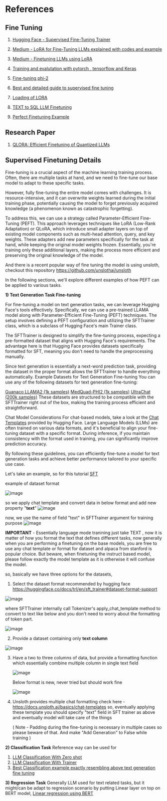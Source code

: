 # References

## Fine Tuning
1. [Hugging Face - Supervised Fine-Tuning Trainer](https://huggingface.co/docs/trl/main/en/sft_trainer)

2. [Medium - LoRA for Fine-Tuning LLMs explained with codes and example](https://medium.com/data-science-in-your-pocket/lora-for-fine-tuning-llms-explained-with-codes-and-example-62a7ac5a3578)

3. [Medium - Finetuning LLMs using LoRA](https://anirbansen2709.medium.com/finetuning-llms-using-lora-77fb02cbbc48)
4. [Training and evalutation with pytorch , tensorflow and Keras](https://colab.research.google.com/github/huggingface/notebooks/blob/main/transformers_doc/en/training.ipynb#scrollTo=KEmegdROhBXF)
5. [Fine-tuning phi-2](https://colab.research.google.com/github/prsdm/fine-tuning-llms/blob/main/Fine-tuning-phi-2-model.ipynb#scrollTo=yQAVFua5xIP0)
6. [Best and detailed guide to supervised fine tuning](https://github.com/NielsRogge/Transformers-Tutorials/blob/master/Mistral/Supervised_fine_tuning_(SFT)_of_an_LLM_using_Hugging_Face_tooling.ipynb)
7. [Loading of LORA](https://discuss.huggingface.co/t/how-to-properly-load-the-peft-lora-model/51644/4)
8. [TEXT to SQL LLM Finetuning](https://medium.com/@jayeshchouhan826/the-ultimate-guide-to-fine-tuning-large-language-models-with-hugging-face-c971e588bf02)
9. [Perfect Finetuning Example](https://colab.research.google.com/drive/17XEqL1JcmVWjHkT-WczdYkJlNINacwG7?usp=sharing)


## Research Paper

1. [QLORA: Efficient Finetuning of Quantized LLMs](https://arxiv.org/pdf/2305.14314)


## Supervised Finetuning Details

Fine-tuning is a crucial aspect of the machine learning training process. Often, there are multiple tasks at hand, and we need to fine-tune our base model to adapt to these specific tasks.

However, fully fine-tuning the entire model comes with challenges. It is resource-intensive, and it can overwrite weights learned during the initial training phase, potentially causing the model to forget previously acquired knowledge (a phenomenon known as catastrophic forgetting).

To address this, we can use a strategy called Parameter-Efficient Fine-Tuning (PEFT). This approach leverages techniques like LoRA (Low-Rank Adaptation) or QLoRA, which introduce small adapter layers on top of existing model components such as multi-head attention, query, and key weights. These adapters add new parameters specifically for the task at hand, while keeping the original model weights frozen. Essentially, you're training only these additional layers, making the process more efficient and preserving the original knowledge of the model.

And there is a recent popular way of fine tuning the model is using unsloth, checkout this repository https://github.com/unslothai/unsloth

In the following sections, we'll explore different examples of how PEFT can be applied to various tasks.

**1) Text Generation Task Fine-tuning**

For fine-tuning a model on text generation tasks, we can leverage Hugging Face's tools effectively. Specifically, we can use a pre-trained LLAMA model along with Parameter-Efficient Fine-Tuning (PEFT) techniques. The setup involves defining a PEFT configuration and utilizing the SFTTrainer class, which is a subclass of Hugging Face's main Trainer class.

The SFTTrainer is designed to simplify the fine-tuning process, expecting a pre-formatted dataset that aligns with Hugging Face's requirements. The advantage here is that Hugging Face provides datasets specifically formatted for SFT, meaning you don't need to handle the preprocessing manually.

Since text generation is essentially a next-word prediction task, providing the dataset in the proper format allows the SFTTrainer to handle everything automatically.
Example Datasets for Text Generation Fine-tuning
You can use any of the following datasets for text generation fine-tuning:

[Guanaco LLAMA2 (1k samples)](https://huggingface.co/datasets/mlabonne/guanaco-llama2-1k)
[MedQuad-PHI2 (1k samples)](https://huggingface.co/datasets/prsdm/MedQuad-phi2-1k?row=0)
[UltraChat (200k samples)](https://huggingface.co/datasets/HuggingFaceH4/ultrachat_200k?row=23)
These datasets are structured to be compatible with the SFTTrainer right out of the box, making the training process efficient and straightforward.

Chat Model Considerations
For chat-based models, take a look at the [Chat Templates](https://huggingface.co/blog/chat-templates) provided by Hugging Face. Large Language Models (LLMs) are often trained on various data formats, and it's beneficial to align your fine-tuning dataset with a specific format. During inference, if you maintain consistency with the format used in training, you can significantly improve prediction accuracy.

By following these guidelines, you can efficiently fine-tune a model for text generation tasks and achieve better performance tailored to your specific use case.

Let's take an example, 
so for this tutorial [SFT](https://github.com/NielsRogge/Transformers-Tutorials/blob/master/Mistral/Supervised_fine_tuning_(SFT)_of_an_LLM_using_Hugging_Face_tooling.ipynb) 

example of dataset format 

![image](https://github.com/user-attachments/assets/5c9a2179-368d-440c-9de6-b0849c6f20fe)

so we apply chat template and convert data in below format and add new property "**text**"
![image](https://github.com/user-attachments/assets/2bbb4b12-961f-4f92-b48d-faf9aed2fb36)

now, we use the name of field "text" in SFTTrainer argument for training purpose
![image](https://github.com/user-attachments/assets/a9c20cc6-b9c6-4b7e-a80e-318e04248b60)


**IMPORTANT** - Essentially language mode tranining just take TEXT , now it is matter of how you format the text that defines different tasks, now generally when you are performing a finetuning on the base models, you are free to use any chat template or format for dataset and alpaca from stanford is popular choice. But beware, when finetuning the instruct based model, please follow exactly the model template as it is otherwise it will confuse the model.

so, basically we have three options for the datasets, 

1) Select the dataset format recommended by hugging face
https://huggingface.co/docs/trl/en/sft_trainer#dataset-format-support

![image](https://github.com/user-attachments/assets/16426ef0-502b-4673-b052-3f4dbdd91a1a)

where SFTTrainer internally call Tokenizer's apply_chat_template method to convert to text like below and you don't need to worry about the formatting of token part. 

![image](https://github.com/user-attachments/assets/b9048acb-c03d-4367-80a6-9b8b0e33f0d6)

2) Provide a dataset containing only **text column**

![image](https://github.com/user-attachments/assets/da9e168a-a65a-4791-a456-7ae5d88ba797)


3) Have a two to three columns of data, but provide a formatting function which essentially combine multiple column in single
   text field

   ![image](https://github.com/user-attachments/assets/0cbb7af0-7fd9-4965-ba5f-4788a86411c0)

   Below format is new, never tried but should work fine

   ![image](https://github.com/user-attachments/assets/6f867d93-c81c-48e9-9e0d-86ed679b3f95)

4) Unsloth provides multiple chat formatting check here - https://docs.unsloth.ai/basics/chat-templates so, eventually applying these template you should specify "text" field in SFT trainer
   as above and eventually model will take care of the things

   ( Note - Padding during the fine-tuning is necessary in multiple cases so please beware of that. And make "Add Generation" to False while training ) 


**2) Classification Task**
Reference way can be used for 
1. [LLM Classification With Zero shot](https://stackoverflow.com/questions/76372007/trying-to-install-guanaco-pip-install-guanaco-for-a-text-classification-model/76372390#76372390) 
2. [LLM Classification With Trainer](https://github.com/NielsRogge/Transformers-Tutorials/blob/master/BERT/Fine_tuning_BERT_(and_friends)_for_multi_label_text_classification.ipynb)
3. [Best Classification example exactly resembling above text generation fine tuning](https://www.datacamp.com/tutorial/fine-tuning-llama-3-1)

**3) Regression Task**
Generally LLM used for text related tasks, but it might/can be adapt to regression scenario by putting Linear layer on top on BERT model, 
[Linear regression using BERT](https://github.com/tomerlieber/Multi-Label-Emotion-Regression/blob/main/Emotion%20Regression%20using%20BERT.ipynb)


